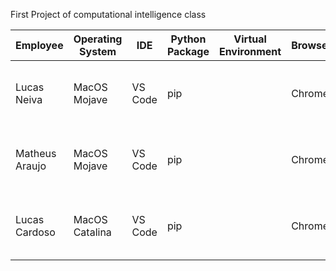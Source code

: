 First Project of computational intelligence class

| Employee       | Operating System | IDE     | Python Package | Virtual Environment | Browser | CPU                   | RAM   | GPU                          |
| -------------- | ---------------- | ------- | -------------- | ------------------- | ------- | --------------------- | ----- | ---------------------------- |
| Lucas Neiva    | MacOS Mojave     | VS Code | pip            |                     | Chrome  | 2,6 GHz Intel Core i7 | 16 GB | Intel Iris 1536 MB           |
| Matheus Araujo | MacOS Mojave     | VS Code | pip            |                     | Chrome  | 2,4 GHz Intel Core i5 | 8 GB  | Intel Iris Plus Graphics 655 |
| Lucas Cardoso | MacOS Catalina     | VS Code | pip            |                     | Chrome  | 1,8 GHz Intel Core i5 | 8 GB  | Intel HD Graphics 6000 1536 MB  |
